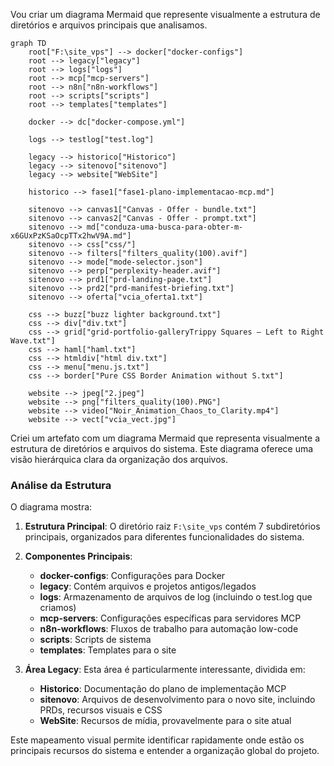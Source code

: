 Vou criar um diagrama Mermaid que represente visualmente a estrutura de diretórios e arquivos principais que analisamos.

```mermaid
graph TD
    root["F:\site_vps"] --> docker["docker-configs"]
    root --> legacy["legacy"]
    root --> logs["logs"]
    root --> mcp["mcp-servers"]
    root --> n8n["n8n-workflows"]
    root --> scripts["scripts"]
    root --> templates["templates"]
    
    docker --> dc["docker-compose.yml"]
    
    logs --> testlog["test.log"]
    
    legacy --> historico["Historico"]
    legacy --> sitenovo["sitenovo"]
    legacy --> website["WebSite"]
    
    historico --> fase1["fase1-plano-implementacao-mcp.md"]
    
    sitenovo --> canvas1["Canvas - Offer - bundle.txt"]
    sitenovo --> canvas2["Canvas - Offer - prompt.txt"]
    sitenovo --> md["conduza-uma-busca-para-obter-m-x6GUxPzKSaOcpTTx2hwV9A.md"]
    sitenovo --> css["css/"]
    sitenovo --> filters["filters_quality(100).avif"]
    sitenovo --> mode["mode-selector.json"]
    sitenovo --> perp["perplexity-header.avif"]
    sitenovo --> prd1["prd-landing-page.txt"]
    sitenovo --> prd2["prd-manifest-briefing.txt"]
    sitenovo --> oferta["vcia_oferta1.txt"]
    
    css --> buzz["buzz lighter background.txt"]
    css --> div["div.txt"]
    css --> grid["grid-portfolio-galleryTrippy Squares – Left to Right Wave.txt"]
    css --> haml["haml.txt"]
    css --> htmldiv["html div.txt"]
    css --> menu["menu.js.txt"]
    css --> border["Pure CSS Border Animation without S.txt"]
    
    website --> jpeg["2.jpeg"]
    website --> png["filters_quality(100).PNG"]
    website --> video["Noir_Animation_Chaos_to_Clarity.mp4"]
    website --> vect["vcia_vect.jpg"]
```

Criei um artefato com um diagrama Mermaid que representa visualmente a estrutura de diretórios e arquivos do sistema. Este diagrama oferece uma visão hierárquica clara da organização dos arquivos.

### Análise da Estrutura

O diagrama mostra:

1. **Estrutura Principal**: O diretório raiz `F:\site_vps` contém 7 subdiretórios principais, organizados para diferentes funcionalidades do sistema.
    
2. **Componentes Principais**:
    
    - **docker-configs**: Configurações para Docker
    - **legacy**: Contém arquivos e projetos antigos/legados
    - **logs**: Armazenamento de arquivos de log (incluindo o test.log que criamos)
    - **mcp-servers**: Configurações específicas para servidores MCP
    - **n8n-workflows**: Fluxos de trabalho para automação low-code
    - **scripts**: Scripts de sistema
    - **templates**: Templates para o site
3. **Área Legacy**: Esta área é particularmente interessante, dividida em:
    
    - **Historico**: Documentação do plano de implementação MCP
    - **sitenovo**: Arquivos de desenvolvimento para o novo site, incluindo PRDs, recursos visuais e CSS
    - **WebSite**: Recursos de mídia, provavelmente para o site atual

Este mapeamento visual permite identificar rapidamente onde estão os principais recursos do sistema e entender a organização global do projeto.